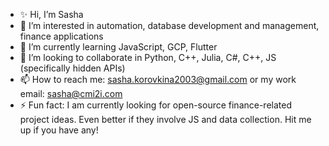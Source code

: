 - ✨ Hi, I’m Sasha
- 👀 I’m interested in automation, database development and management, finance applications
- 🌱 I’m currently learning JavaScript, GCP, Flutter 
- 💞️ I’m looking to collaborate in Python, C++, Julia, C#, C++, JS (specifically hidden APIs) 
- 📫 How to reach me: sasha.korovkina2003@gmail.com or my work email: sasha@cmi2i.com
- ⚡ Fun fact: I am currently looking for open-source finance-related project ideas. Even better if they involve JS and data collection. Hit me up if you have any!

<!---
sasha-korovkina/sasha-korovkina is a ✨ special ✨ repository because its `README.md` (this file) appears on your GitHub profile.
You can click the Preview link to take a look at your changes.
--->
